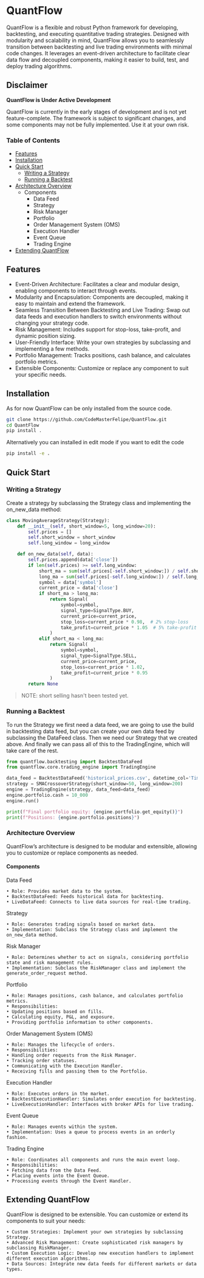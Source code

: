 # QuantFlow

QuantFlow is a flexible and robust Python framework for developing, backtesting, and executing quantitative trading strategies. Designed with modularity and scalability in mind, QuantFlow allows you to seamlessly transition between backtesting and live trading environments with minimal code changes. It leverages an event-driven architecture to facilitate clear data flow and decoupled components, making it easier to build, test, and deploy trading algorithms.

## Disclaimer

**QuantFlow is Under Active Development**

QuantFlow is currently in the early stages of development and is not yet feature-complete. The framework is subject to significant changes, and some components may not be fully implemented. Use it at your own risk.

### Table of Contents

- [Features](#features)
- [Installation](#installation)
- [Quick Start](#quick-start)
  - [Writing a Strategy](#writing-a-strategy)
  - [Running a Backtest](#running-a-backtest)
- [Architecture Overview](#architecture-overview)
  - Components
    - Data Feed
    - Strategy
    - Risk Manager
    - Portfolio
    - Order Management System (OMS)
    - Execution Handler
    - Event Queue
    - Trading Engine
- [Extending QuantFlow](#extending-quantflow)

## Features

- Event-Driven Architecture: Facilitates a clear and modular design, enabling components to interact through events.
- Modularity and Encapsulation: Components are decoupled, making it easy to maintain and extend the framework.
- Seamless Transition Between Backtesting and Live Trading: Swap out data feeds and execution handlers to switch environments without changing your strategy code.
- Risk Management: Includes support for stop-loss, take-profit, and dynamic position sizing.
- User-Friendly Interface: Write your own strategies by subclassing and implementing a few methods.
- Portfolio Management: Tracks positions, cash balance, and calculates portfolio metrics.
- Extensible Components: Customize or replace any component to suit your specific needs.

## Installation

As for now QuantFlow can be only installed from the source code.

```bash
git clone https://github.com/CodeMasterFelipe/QuantFlow.git
cd QuantFlow
pip install .
```

Alternatively you can installed in edit mode if you want to edit the code

```bash
pip install -e .
```

## Quick Start

### Writing a Strategy

Create a strategy by subclassing the Strategy class and implementing the on_new_data method:

```python
class MovingAverageStrategy(Strategy):
    def __init__(self, short_window=5, long_window=20):
        self.prices = []
        self.short_window = short_window
        self.long_window = long_window

    def on_new_data(self, data):
        self.prices.append(data['close'])
        if len(self.prices) >= self.long_window:
            short_ma = sum(self.prices[-self.short_window:]) / self.short_window
            long_ma = sum(self.prices[-self.long_window:]) / self.long_window
            symbol = data['symbol']
            current_price = data['close']
            if short_ma > long_ma:
                return Signal(
                    symbol=symbol,
                    signal_type=SignalType.BUY,
                    current_price=current_price,
                    stop_loss=current_price * 0.98,  # 2% stop-loss
                    take_profit=current_price * 1.05  # 5% take-profit
                )
            elif short_ma < long_ma:
                return Signal(
                    symbol=symbol,
                    signal_type=SignalType.SELL,
                    current_price=current_price,
                    stop_loss=current_price * 1.02,
                    take_profit=current_price * 0.95
                )
        return None
```

> NOTE: short selling hasn't been tested yet.

### Running a Backtest

To run the Strategy we first need a data feed, we are going to use the build in backtesting data feed, but you can create your own data feed by subclassing the DataFeed class.
Then we need our Strategy that we created above. And finally we can pass all of this to the TradingEngine, which will take care of the rest.

```python
from quantflow.backtesting import BacktestDataFeed
from quantflow.core.trading_engine import TradingEngine

data_feed = BacktestDataFeed('historical_prices.csv', datetime_col='Timestamp')
strategy = SMACrossoverStrategy(short_window=50, long_window=200)
engine = TradingEngine(strategy, data_feed=data_feed)
engine.portfolio.cash = 10_000
engine.run()

print(f"Final portfolio equity: {engine.portfolio.get_equity()}")
print(f"Positions: {engine.portfolio.positions}")
```

### Architecture Overview

QuantFlow’s architecture is designed to be modular and extensible, allowing you to customize or replace components as needed.

#### Components

Data Feed

    • Role: Provides market data to the system.
    • BacktestDataFeed: Feeds historical data for backtesting.
    • LiveDataFeed: Connects to live data sources for real-time trading.

Strategy

    • Role: Generates trading signals based on market data.
    • Implementation: Subclass the Strategy class and implement the on_new_data method.

Risk Manager

    • Role: Determines whether to act on signals, considering portfolio state and risk management rules.
    • Implementation: Subclass the RiskManager class and implement the generate_order_request method.

Portfolio

    • Role: Manages positions, cash balance, and calculates portfolio metrics.
    • Responsibilities:
    • Updating positions based on fills.
    • Calculating equity, P&L, and exposure.
    • Providing portfolio information to other components.

Order Management System (OMS)

    • Role: Manages the lifecycle of orders.
    • Responsibilities:
    • Handling order requests from the Risk Manager.
    • Tracking order statuses.
    • Communicating with the Execution Handler.
    • Receiving fills and passing them to the Portfolio.

Execution Handler

    • Role: Executes orders in the market.
    • BacktestExecutionHandler: Simulates order execution for backtesting.
    • LiveExecutionHandler: Interfaces with broker APIs for live trading.

Event Queue

    • Role: Manages events within the system.
    • Implementation: Uses a queue to process events in an orderly fashion.

Trading Engine

    • Role: Coordinates all components and runs the main event loop.
    • Responsibilities:
    • Fetching data from the Data Feed.
    • Placing events into the Event Queue.
    • Processing events through the Event Handler.

## Extending QuantFlow

QuantFlow is designed to be extensible. You can customize or extend its components to suit your needs:

    • Custom Strategies: Implement your own strategies by subclassing Strategy.
    • Advanced Risk Management: Create sophisticated risk managers by subclassing RiskManager.
    • Custom Execution Logic: Develop new execution handlers to implement different execution algorithms.
    • Data Sources: Integrate new data feeds for different markets or data types.
